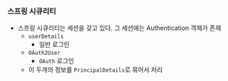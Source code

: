 ### 스프링 시큐리티

- 스프링 시큐리티는 세션을 갖고 있다. 그 세션에는 Authentication 객체가 존재
    + `userDetails`
        * 일반 로그인
    + `OAuth2User`
        * `OAuth` 로그인
    + 이 두개의 정보를 `PrincipalDetails`로 묶어서 처리